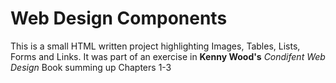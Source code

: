 # Web Design Components

This is a small HTML written project highlighting Images, Tables, Lists, Forms and Links.
It was part of an exercise in **Kenny Wood's** *Condifent Web Design* Book summing up Chapters 1-3



